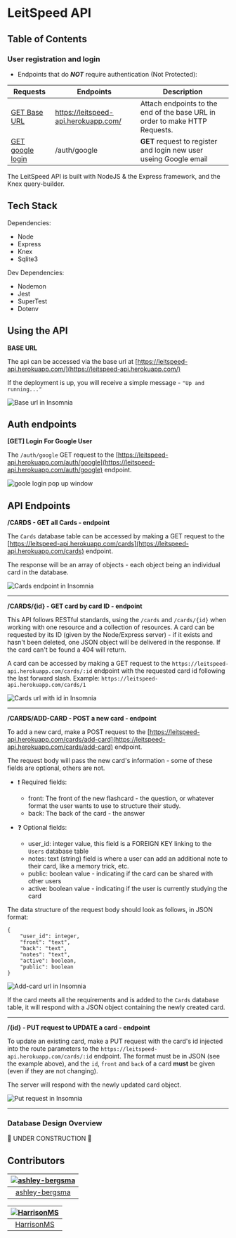 # LeitSpeed API

<div id="top"></div>

## Table of Contents

### User registration and login

- Endpoints that do _**NOT**_ require authentication (Not Protected):

| Requests                                    | Endpoints                            | Description                                                                 |
| ------------------------------------------- | ------------------------------------ | --------------------------------------------------------------------------- |
| <a href="#baseUrl">GET Base URL</a>         | https://leitspeed-api.herokuapp.com/ | Attach endpoints to the end of the base URL in order to make HTTP Requests. |
| <a href="#googleLogin">GET google login</a> | /auth/google                         | <b>GET</b> request to register and login new user useing Google email       |

The LeitSpeed API is built with NodeJS & the Express framework, and the Knex query-builder.

## Tech Stack

Dependencies:

- Node
- Express
- Knex
- Sqlite3

Dev Dependencies:

- Nodemon
- Jest
- SuperTest
- Dotenv

## Using the API

<div id="baseUrl"></div>

**BASE URL**

The api can be accessed via the base url at [https://leitspeed-api.herokuapp.com/](https://leitspeed-api.herokuapp.com/)

If the deployment is up, you will receive a simple message - `"Up and running..."`

![Base url in Insomnia](https://i.ibb.co/gWpHMGq/leitspeed-base-URL.jpg)

## Auth endpoints

<div id="googleLogin"></div>

**[GET] Login For Google User**

The `/auth/google` GET request to the [https://leitspeed-api.herokuapp.com/auth/google](https://leitspeed-api.herokuapp.com/auth/google) endpoint.

![goole login pop up window](https://i.stack.imgur.com/N5v1U.png)

## API Endpoints

**/CARDS - GET all Cards - endpoint**

The `Cards` database table can be accessed by making a GET request to the [https://leitspeed-api.herokuapp.com/cards](https://leitspeed-api.herokuapp.com/cards) endpoint.

The response will be an array of objects - each object being an individual card in the database.

![Cards endpoint in Insomnia](https://i.ibb.co/7y08rcv/leitspeed-cards-URL.jpg)

---

**/CARDS/{id} - GET card by card ID - endpoint**

This API follows RESTful standards, using the `/cards` and `/cards/{id}` when working with one resource and a collection of resources. A card can be requested by its ID (given by the Node/Express server) - if it exists and hasn't been deleted, one JSON object will be delivered in the response. If the card can't be found a 404 will return.

A card can be accessed by making a GET request to the `https://leitspeed-api.herokuapp.com/cards/:id` endpoint with the requested card id following the last forward slash. Example: `https://leitspeed-api.herokuapp.com/cards/1`

![Cards url with id in Insomnia](https://i.ibb.co/2d1n9G7/leitspeed-card-ID.jpg)

---

**/CARDS/ADD-CARD - POST a new card - endpoint**

To add a new card, make a POST request to the [https://leitspeed-api.herokuapp.com/cards/add-card](https://leitspeed-api.herokuapp.com/cards/add-card) endpoint.

The request body will pass the new card's information - some of these fields are optional, others are not.

- ❗ Required fields:

  - front: The front of the new flashcard - the question, or whatever format the user wants to use to structure their study.
  - back: The back of the card - the answer

- ❓ Optional fields:
  - user_id: integer value, this field is a FOREIGN KEY linking to the `Users` database table
  - notes: text (string) field is where a user can add an additional note to their card, like a memory trick, etc.
  - public: boolean value - indicating if the card can be shared with other users
  - active: boolean value - indicating if the user is currently studying the card

The data structure of the request body should look as follows, in JSON format:

```
{
	"user_id": integer,
	"front": "text",
	"back": "text",
	"notes": "text",
	"active": boolean,
	"public": boolean
}
```

![Add-card url in Insomnia](https://i.ibb.co/wBDHSqY/leitspeed-add-Card.jpg)

If the card meets all the requirements and is added to the `Cards` database table, it will respond with a JSON object containing the newly created card.

---

**/{id} - PUT request to UPDATE a card - endpoint**

To update an existing card, make a PUT request with the card's id injected into the route parameters to the `https://leitspeed-api.herokuapp.com/cards/:id` endpoint. The format must be in JSON (see the example above), and the `id`, `front` and `back` of a card **must** be given (even if they are not changing).

The server will respond with the newly updated card object.

![Put request in Insomnia](https://i.ibb.co/hfwd5Yp/leitspeed-update-Card.jpg)

---

### Database Design Overview

🚧 UNDER CONSTRUCTION 🚧

## Contributors

| [<img alt="ashley-bergsma" src="https://avatars.githubusercontent.com/u/65979049?v=4&s=117 width=117">](https://github.com/ashley-bergsma) |
| :----------------------------------------------------------------------------------------------------------------------------------------: |
|                                            [ashley-bergsma](https://github.com/ashley-bergsma)                                             |

| [<img alt="HarrisonMS" src="https://avatars.githubusercontent.com/u/54726103?v=4&s=117 width=117">](https://github.com/HarrisonMS) |
| :--------------------------------------------------------------------------------------------------------------------------------: |
|                                            [HarrisonMS](https://github.com/HarrisonMS)                                             |
